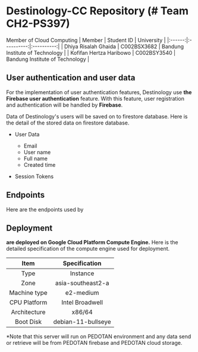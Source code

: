 # Destinology-CC Repository (# Team CH2-PS397)
Member of Cloud Computing 
| Member | Student ID | University |
|:------:|:----------:|:----------:|
| Dhiya Risalah Ghaida | C002BSX3682 | Bandung Institute of Technology |
| Kofifan Hertza Haribowo | C002BSY3540 | Bandung Institute of Technology |


## User authentication and user data
For the implementation of user authentication features, Destinology use **the Firebase user authentication** feature. With this feature, user registration and authentication will be handled by **Firebase**.


Data of Destinology's users will be saved on to firestore database. Here is the detail of the stored data on firestore database.
 
 - User Data
	 - Email
     - User name
     - Full name
     - Created time

 - Session Tokens

## Endpoints
Here are the endpoints used by 

## Deployment
**are deployed on Google Cloud Platform Compute Engine.**
Here is the detailed specification of  the compute engine used for deployment.

| Item | Specification |
|:-----:|:------------:|
| Type | Instance |
| Zone | asia-southeast2-a |
| Machine type | e2-medium |
| CPU Platform | Intel Broadwell |
| Architecture | x86/64 |
| Boot Disk | debian-11-bullseye |


*Note that this server will run on PEDOTAN environment and any data send or retrieve will  be from PEDOTAN firebase and PEDOTAN cloud storage.